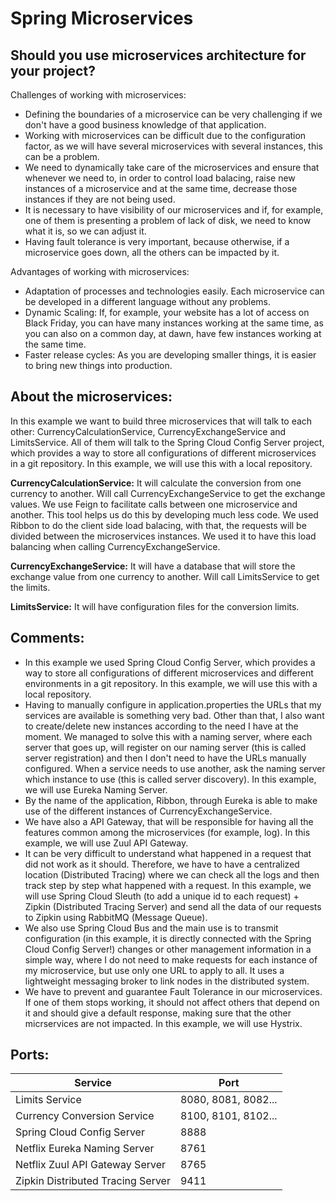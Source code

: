 
# Spring Microservices

## Should you use microservices architecture for your project?
Challenges of working with microservices:
- Defining the boundaries of a microservice can be very challenging if we don't have a good business knowledge of that application.
- Working with microservices can be difficult due to the configuration factor, as we will have several microservices with several instances, this can be a problem.
- We need to dynamically take care of the microservices and ensure that whenever we need to, in order to control load balacing, raise new instances of a microservice and at the same time, decrease those instances if they are not being used.
- It is necessary to have visibility of our microservices and if, for example, one of them is presenting a problem of lack of disk, we need to know what it is, so we can adjust it.
- Having fault tolerance is very important, because otherwise, if a microservice goes down, all the others can be impacted by it.

Advantages of working with microservices:
- Adaptation of processes and technologies easily. Each microservice can be developed in a different language without any problems.
- Dynamic Scaling: If, for example, your website has a lot of access on Black Friday, you can have many instances working at the same time, as you can also on a common day, at dawn, have few instances working at the same time.
- Faster release cycles: As you are developing smaller things, it is easier to bring new things into production.

## About the microservices:
In this example we want to build three microservices that will talk to each other: CurrencyCalculationService, CurrencyExchangeService and LimitsService. All of them will talk to the Spring Cloud Config Server project, which provides a way to store all configurations of different microservices in a git repository. In this example, we will use this with a local repository.

**CurrencyCalculationService:**
It will calculate the conversion from one currency to another. Will call CurrencyExchangeService to get the exchange values. We use Feign to facilitate calls between one microservice and another. This tool helps us do this by developing much less code.
We used Ribbon to do the client side load balacing, with that, the requests will be divided between the microservices instances. We used it to have this load balancing when calling CurrencyExchangeService.

**CurrencyExchangeService:**
It will have a database that will store the exchange value from one currency to another. Will call LimitsService to get the limits.

**LimitsService:**
It will have configuration files for the conversion limits.

## Comments:
- In this example we used Spring Cloud Config Server, which provides a way to store all configurations of different microservices and different environments in a git repository. In this example, we will use this with a local repository.
- Having to manually configure in application.properties the URLs that my services are available is something very bad. Other than that, I also want to create/delete new instances according to the need I have at the moment. We managed to solve this with a naming server, where each server that goes up, will register on our naming server (this is called server registration) and then I don't need to have the URLs manually configured. When a service needs to use another, ask the naming server which instance to use (this is called server discovery). In this example, we will use Eureka Naming Server.
- By the name of the application, Ribbon, through Eureka is able to make use of the different instances of CurrencyExchangeService.
- We have also a API Gateway, that will be responsible for having all the features common among the microservices (for example, log). In this example, we will use Zuul API Gateway.
- It can be very difficult to understand what happened in a request that did not work as it should. Therefore, we have to have a centralized location (Distributed Tracing) where we can check all the logs and then track step by step what happened with a request. In this example, we will use Spring Cloud Sleuth (to add a unique id to each request) + Zipkin (Distributed Tracing Server) and send all the data of our requests to Zipkin using RabbitMQ (Message Queue).
- We also use Spring Cloud Bus and the main use is to transmit configuration (in this example, it is directly connected with the Spring Cloud Config Server!) changes or other management information in a simple way, where I do not need to make requests for each instance of my microservice, but use only one URL to apply to all. It uses a lightweight messaging broker to link nodes in the distributed system. 
- We have to prevent and guarantee Fault Tolerance in our microservices. If one of them stops working, it should not affect others that depend on it and should give a default response, making sure that the other micrservices are not impacted. In this example, we will use Hystrix.

## Ports:

Service  | Port
------------- | -------------
Limits Service  | 8080, 8081, 8082...
Currency Conversion Service  | 8100, 8101, 8102...
Spring Cloud Config Server  | 8888
Netflix Eureka Naming Server  | 8761
Netflix Zuul API Gateway Server  | 8765
Zipkin Distributed Tracing Server  | 9411